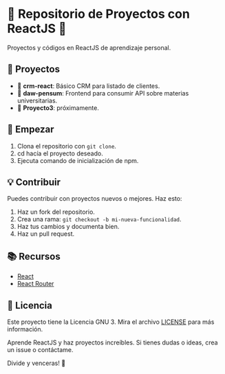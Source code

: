 # 🚀 Repositorio de Proyectos con ReactJS 🚀

Proyectos y códigos en ReactJS de aprendizaje personal. 

## 📁 Proyectos

- 📂 **crm-react**: Básico CRM para listado de clientes.
- 📂 **daw-pensum**: Frontend para consumir API sobre materias universitarias.
- 📂 **Proyecto3**: próximamente.

## 🚀 Empezar

1. Clona el repositorio con `git clone`.
2. cd hacía el proyecto deseado.
3. Ejecuta comando de inicialización de npm.

## 💡 Contribuir

Puedes contribuir con proyectos nuevos o mejores. Haz esto:

1. Haz un fork del repositorio.
2. Crea una rama: `git checkout -b mi-nueva-funcionalidad`.
3. Haz tus cambios y documenta bien.
4. Haz un pull request.

## 📚 Recursos

- [React](https://react.dev/learn)
- [React Router](https://reactrouter.com/)

## 📃 Licencia
Este proyecto tiene la Licencia GNU 3. Mira el archivo [LICENSE](LICENSE) para más información.

Aprende ReactJS y haz proyectos increíbles. Si tienes dudas o ideas, crea un issue o contáctame.

Divide y venceras! 🚀
